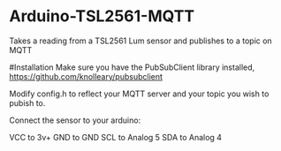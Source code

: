 # Arduino-TSL2561-MQTT

Takes a reading from a TSL2561 Lum sensor and publishes to a topic on MQTT

#Installation
Make sure you have the PubSubClient library installed, https://github.com/knolleary/pubsubclient

Modify config.h to reflect your MQTT server and your topic you wish to pubish to.

Connect the sensor to your arduino:

VCC to 3v+
GND to GND
SCL to Analog 5
SDA to Analog 4


